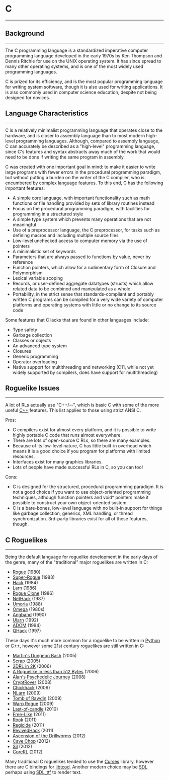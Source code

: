 # C

---

## Background

---

The C programming language is a standardized imperative computer programming language developed in the early 1970s by Ken Thompson and Dennis Ritchie for use on the UNIX operating system. It has since spread to many other operating systems, and is one of the most widely used programming languages.  

C is prized for its efficiency, and is the most popular programming language for writing system software, though it is also used for writing applications. It is also commonly used in computer science education, despite not being designed for novices.  

## Language Characteristics

---

C is a relatively minimalist programming language that operates close to the hardware, and is closer to assembly language than to most modern high-level programming languages. Although, compared to assembly language, C can accurately be described as a "high-level" programming language, since C's features and syntax abstracts away much of the work that would need to be done if writing the same program in assembly.  

C was created with one important goal in mind: to make it easier to write large programs with fewer errors in the procedural programming paradigm, but without putting a burden on the writer of the C compiler, who is encumbered by complex language features. To this end, C has the following important features:  

* A simple core language, with important functionality such as math functions or file handling provided by sets of library routines instead
* Focus on the procedural programming paradigm, with facilities for programming in a structured style
* A simple type system which prevents many operations that are not meaningful
* Use of a preprocessor language, the C preprocessor, for tasks such as defining macros and including multiple source files
* Low-level unchecked access to computer memory via the use of pointers
* A minimalistic set of keywords
* Parameters that are always passed to functions by value, never by reference
* Function pointers, which allow for a rudimentary form of Closure and Polymorphism
* Lexical variable scoping
* Records, or user-defined aggregate datatypes (structs) which allow related data to be combined and manipulated as a whole
* Portability, in the strict sense that standards-compliant and portably written C programs can be compiled for a very wide variety of computer platforms and operating systems with little or no change to its source code  

Some features that C lacks that are found in other languages include:  

* Type safety
* Garbage collection
* Classes or objects
* An advanced type system
* Closures
* Generic programming
* Operator overloading
* Native support for multithreading and networking (C11, while not yet widely supported by compilers, does have support for multithreading)  

## Roguelike Issues

---

A lot of RLs actually use "C++/--", which is basic C with some of the more useful [C++](c++.md) features. This list applies to those using strict ANSI C.  

Pros:  

* C compilers exist for almost every platform, and it is possible to write highly portable C code that runs almost everywhere.
* There are lots of open-source C RLs, so there are many examples.
* Because of its low-level nature, C has little built-in overhead which means it is a good choice if you program for platforms with limited resources.
* Interfaces exist for many graphics libraries.
* Lots of people have made successful RLs in C, so you can too!  

Cons:  

* C is designed for the structured, procedural programming paradigm. It is not a good choice if you want to use object-oriented programming techniques, although function pointers and void* pointers make it possible to construct your own object-oriented system.
* C is a bare-bones, low-level language with no built-in support for things like garbage collection, generics, XML handling, or thread synchronization. 3rd-party libraries exist for all of these features, though.  

## C Roguelikes

---

Being the default language for roguelike development in the early days of the genre, many of the "traditional" major roguelikes are written in C:  

* [Rogue](../../../game/rogue.md) (1980)
* [Super-Rogue](../../../game/super-rogue.md) (1983)
* [Hack](../../../game/hack.md) (1984)
* [Larn](../../../game/larn.md) (1986)
* [Rogue Clone](../../../game/rogue_clone.md) (1986)
* [NetHack](../../../game/nethack.md) (1987)
* [Umoria](../../../game/umoria.md) (1988)
* [Omega](../../../game/omega.md) (1980s)
* [Angband](../../../game/angband.md) (1990)
* [Ularn](../../../game/ularn.md) (1992)
* [ADOM](../../../game/adom.md) (1994)
* [QHack](../../../game/qhack.md) (1997)

These days it's much more common for a roguelike to be written in [Python](python.md) or [C++](c++.md), however some 21st century roguelikes are still written in C:

* [Martin's Dungeon Bash](../../../game/martins_dungeon_bash.md) (2005)
* [Scrap](../../../game/scrap.md) (2005)
* [2DRL in 2K](../../../game/2drl_in_2k.md) (2006)
* [A Roguelike in less than 512 Bytes](http://locklessinc.com/articles/512byte_roguelike/) (2006)
* [Alan's Psychedelic Journey](../../../game/alans_psychedelic_journey.md) (2008)
* [CryptRover](../../../game/cryptrover.md) (2008)
* [Chickhack](../../../game/chickhack.md) (2009)
* [NLarn](../../../game/nlarn.md) (2009)
* [Tomb of Rawdin](../../../game/tomb_of_rawdin.md) (2009)
* [Warp Rogue](../../../game/warp_rogue.md) (2009)
* [Last-of-candle](../../../game/last-of-candle.md) (2010)
* [Free-Like](../../../game/free-like.md) (2011)
* [Rook](../../../game/rook.md) (2011)
* [Regicide](../../../game/regicide.md) (2011)
* [RevivedHack](../../../game/revivedhack.md) (2011)
* [Ascension of the Drillworms](../../../game/ascension_of_the_drillworms.md) (2012)
* [Cave Chop](../../../game/cave_chop.md) (2012)
* [Sil](../../../game/sil.md) (2012)
* [CoreRL](../../../game/corerl.md) (2012)

Many traditional C roguelikes tended to use the [Curses](../../curses_library.md) library, however there are C bindings for [libtcod](../../libtcod.md). Another modern choice may be [SDL](../../sdl.md) perhaps using [SDL_ttf](../../sdl_ttf.md) to render text.  
